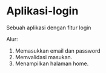 # Aplikasi-login
Sebuah aplikasi dengan fitur login

Alur:
1. Memasukkan email dan password
2. Memvalidasi masukan.
3. Menampilkan halaman home.
